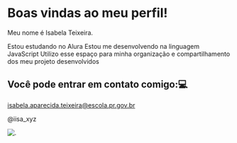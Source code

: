 # Boas vindas ao meu perfil! 

Meu nome é Isabela Teixeira.

Estou estudando no Alura
Estou me desenvolvendo na linguagem JavaScript
Utilizo esse espaço para minha organização e compartilhamento dos meu projeto desenvolvidos

## Você pode entrar em contato comigo:💻

isabela.aparecida.teixeira@escola.pr.gov.br 

@iisa_xyz

![.](https://github.com/user-attachments/assets/e9bc0460-6ea6-4d1a-99db-a3655891654f)
